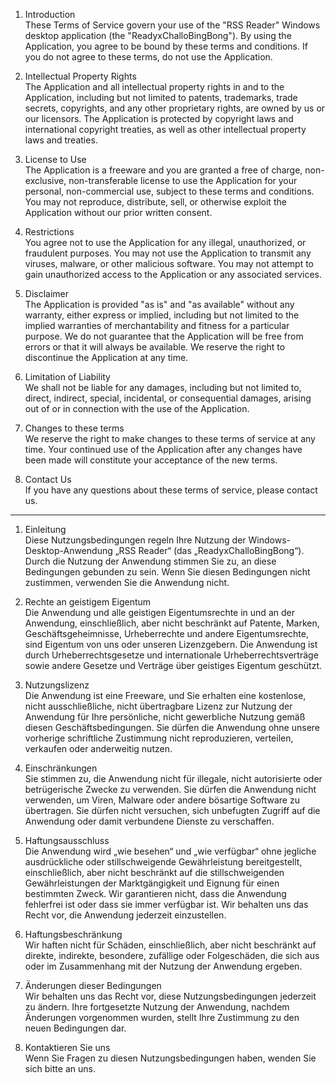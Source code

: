 1. Introduction  
These Terms of Service govern your use of the "RSS Reader" Windows desktop application (the "ReadyxChalloBingBong"). By using the Application, you agree to be bound by these terms and conditions. If you do not agree to these terms, do not use the Application.

2. Intellectual Property Rights  
The Application and all intellectual property rights in and to the Application, including but not limited to patents, trademarks, trade secrets, copyrights, and any other proprietary rights, are owned by us or our licensors. The Application is protected by copyright laws and international copyright treaties, as well as other intellectual property laws and treaties.

3. License to Use  
The Application is a freeware and you are granted a free of charge, non-exclusive, non-transferable license to use the Application for your personal, non-commercial use, subject to these terms and conditions. You may not reproduce, distribute, sell, or otherwise exploit the Application without our prior written consent.

4. Restrictions  
You agree not to use the Application for any illegal, unauthorized, or fraudulent purposes. You may not use the Application to transmit any viruses, malware, or other malicious software. You may not attempt to gain unauthorized access to the Application or any associated services.

5. Disclaimer  
The Application is provided "as is" and "as available" without any warranty, either express or implied, including but not limited to the implied warranties of merchantability and fitness for a particular purpose. We do not guarantee that the Application will be free from errors or that it will always be available. We reserve the right to discontinue the Application at any time.

6. Limitation of Liability  
We shall not be liable for any damages, including but not limited to, direct, indirect, special, incidental, or consequential damages, arising out of or in connection with the use of the Application.

7. Changes to these terms  
We reserve the right to make changes to these terms of service at any time. Your continued use of the Application after any changes have been made will constitute your acceptance of the new terms.

8. Contact Us  
If you have any questions about these terms of service, please contact us.


---

1. Einleitung  
Diese Nutzungsbedingungen regeln Ihre Nutzung der Windows-Desktop-Anwendung „RSS Reader“ (das „ReadyxChalloBingBong“). Durch die Nutzung der Anwendung stimmen Sie zu, an diese Bedingungen gebunden zu sein. Wenn Sie diesen Bedingungen nicht zustimmen, verwenden Sie die Anwendung nicht.

2. Rechte an geistigem Eigentum  
Die Anwendung und alle geistigen Eigentumsrechte in und an der Anwendung, einschließlich, aber nicht beschränkt auf Patente, Marken, Geschäftsgeheimnisse, Urheberrechte und andere Eigentumsrechte, sind Eigentum von uns oder unseren Lizenzgebern. Die Anwendung ist durch Urheberrechtsgesetze und internationale Urheberrechtsverträge sowie andere Gesetze und Verträge über geistiges Eigentum geschützt.

3. Nutzungslizenz  
Die Anwendung ist eine Freeware, und Sie erhalten eine kostenlose, nicht ausschließliche, nicht übertragbare Lizenz zur Nutzung der Anwendung für Ihre persönliche, nicht gewerbliche Nutzung gemäß diesen Geschäftsbedingungen. Sie dürfen die Anwendung ohne unsere vorherige schriftliche Zustimmung nicht reproduzieren, verteilen, verkaufen oder anderweitig nutzen.

4. Einschränkungen  
Sie stimmen zu, die Anwendung nicht für illegale, nicht autorisierte oder betrügerische Zwecke zu verwenden. Sie dürfen die Anwendung nicht verwenden, um Viren, Malware oder andere bösartige Software zu übertragen. Sie dürfen nicht versuchen, sich unbefugten Zugriff auf die Anwendung oder damit verbundene Dienste zu verschaffen.

5. Haftungsausschluss  
Die Anwendung wird „wie besehen“ und „wie verfügbar“ ohne jegliche ausdrückliche oder stillschweigende Gewährleistung bereitgestellt, einschließlich, aber nicht beschränkt auf die stillschweigenden Gewährleistungen der Marktgängigkeit und Eignung für einen bestimmten Zweck. Wir garantieren nicht, dass die Anwendung fehlerfrei ist oder dass sie immer verfügbar ist. Wir behalten uns das Recht vor, die Anwendung jederzeit einzustellen.

6. Haftungsbeschränkung  
Wir haften nicht für Schäden, einschließlich, aber nicht beschränkt auf direkte, indirekte, besondere, zufällige oder Folgeschäden, die sich aus oder im Zusammenhang mit der Nutzung der Anwendung ergeben.

7. Änderungen dieser Bedingungen  
Wir behalten uns das Recht vor, diese Nutzungsbedingungen jederzeit zu ändern. Ihre fortgesetzte Nutzung der Anwendung, nachdem Änderungen vorgenommen wurden, stellt Ihre Zustimmung zu den neuen Bedingungen dar.

8. Kontaktieren Sie uns  
Wenn Sie Fragen zu diesen Nutzungsbedingungen haben, wenden Sie sich bitte an uns.
